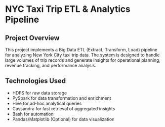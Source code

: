 # NYC Taxi Trip ETL & Analytics Pipeline
## Project Overview 
This project implements a Big Data ETL (Extract, Transform, Load) pipeline for analyzing New York City taxi trip data. The system is designed to handle large volumes of trip records and generate insights for operational planning, revenue tracking, and performance analysis.

## Technologies Used
- HDFS for raw data storage
- PySpark for data transformation and enrichment
- Hive for ad-hoc analytical queries
- Cassandra for fast retrieval of aggregated insights
- Bash for automation
- Pandas/Matplotlib (Optional) for data visualization

